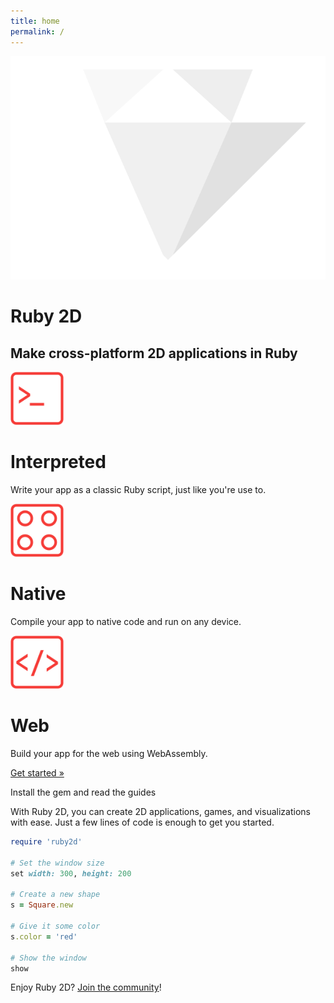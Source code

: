 ```yaml
---
title: home
permalink: /
---
```


<div class="home-banner bg-ruby-red">
  <img src="/assets/img/logo.svg">
  <h1>Ruby 2D</h1>
  <h2>Make cross-platform 2D applications in Ruby</h2>
</div>

<div class="dt-ns dt--fixed-ns mv2 center mw8">
  <div class="dtc-ns tc pv4 ph3">
    <img width="85" src="/assets/img/feat1.svg">
    <h1 class="mv2 fw4">Interpreted</h1>
    <p class="mv1">Write your app as a classic Ruby script, just like you're use to.</p>
  </div>
  <div class="dtc-ns tc pv4 ph3">
    <img width="85" src="/assets/img/feat2.svg">
    <h1 class="mv2 fw4">Native</h1>
    <p class="mv1">Compile your app to native code and run on any device.</p>
  </div>
  <div class="dtc-ns tc pv4 ph3">
    <img width="85" src="/assets/img/feat3.svg">
    <h1 class="mv2 fw4">Web</h1>
    <p class="mv1">Build your app for the web using WebAssembly.</p>
  </div>
</div>

<div class="pv3 ph2 tc bg-white bt bb bw1 b--tan-dark">
  <a class="link f2 underline-hover" href="/learn/get-started">Get started »</a>
  <p class="mv2 f4">Install the gem and read the guides</p>
</div>

<div class="mt4 mw65 ph2 center" markdown="1">
With Ruby 2D, you can create 2D applications, games, and visualizations with ease. Just a few lines of code is enough to get you started.

```ruby
require 'ruby2d'

# Set the window size
set width: 300, height: 200

# Create a new shape
s = Square.new

# Give it some color
s.color = 'red'

# Show the window
show
```

Enjoy Ruby 2D? [Join the community](/community)!
</div>

